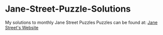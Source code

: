 # Jane-Street-Puzzle-Solutions
My solutions to monthly Jane Street Puzzles
Puzzles can be found at: [Jane Street's Website](https://www.janestreet.com/puzzles/archive/)
